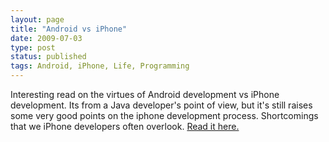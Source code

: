 ```yaml
---
layout: page
title: "Android vs iPhone"
date: 2009-07-03
type: post
status: published
tags: Android, iPhone, Life, Programming
---
```



Interesting read on the virtues of Android development vs iPhone development. Its from a Java developer's point of view, but it's still raises some very good points on the iphone development process. Shortcomings that we iPhone developers often overlook. [Read it here.](http://greensopinion.blogspot.com/2009/07/android-versus-iphone-development.html)
